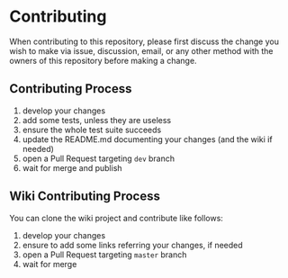 # Contributing

When contributing to this repository, please first discuss the change you wish to make via issue, discussion,
email, or any other method with the owners of this repository before making a change.

## Contributing Process

1. develop your changes
2. add some tests, unless they are useless
3. ensure the whole test suite succeeds
4. update the README.md documenting your changes (and the wiki if needed)
5. open a Pull Request targeting `dev` branch
6. wait for merge and publish


## Wiki Contributing Process

You can clone the wiki project and contribute like follows:

1. develop your changes
2. ensure to add some links referring your changes, if needed
3. open a Pull Request targeting `master` branch
4. wait for merge

